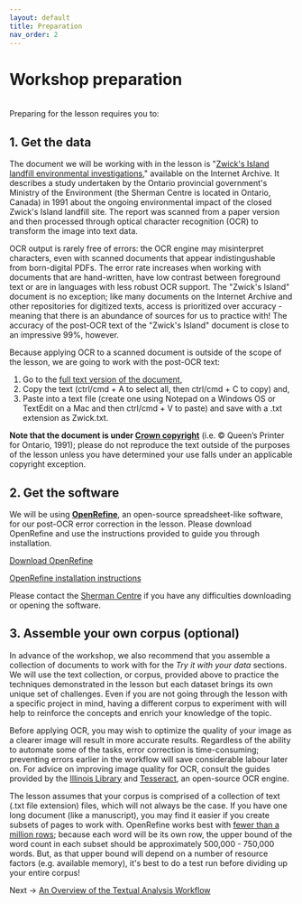 ```yaml
---
layout: default
title: Preparation
nav_order: 2
---
```



# Workshop preparation 
<br />
Preparing for the lesson requires you to:

## 1. Get the data
The document we will be working with in the lesson is "[Zwick's Island landfill environmental investigations](https://archive.org/details/zwicksislandland00ontauoft/page/12/mode/2up)," available on the Internet Archive. It describes a study undertaken by the Ontario provincial government's Ministry of the Environment (the Sherman Centre is located in Ontario, Canada) in 1991 about the ongoing environmental impact of the closed Zwick's Island landfill site.<!--The landfill site is a source of contaminants Bay of Quinte, including Tyendinaga Mohawk Territory.--> The report was scanned from a paper version and then processed through optical character recognition (OCR) to transform the image into text data. <!-- If you would like to read more about how OCR works, read …. -->

OCR output is rarely free of errors: the OCR engine may misinterpret characters, even with scanned documents that appear indistingushable from born-digital PDFs.  The error rate increases when working with documents that are hand-written, have low contrast between foreground text or are in languages with less robust OCR support.<!-- (read more at [behind the interface])--> The "Zwick's Island" document is no exception; like many documents on the Internet Archive and other repositories for digitized texts, access is prioritized over accuracy - meaning that there is an abundance of sources for us to practice with! The accuracy of the post-OCR text of the "Zwick's Island" document is close to an impressive 99%, however. 

Because applying OCR to a scanned document is outside of the scope of the lesson, we are going to work with the post-OCR text: 

1. Go to the [full text version of the document](https://archive.org/stream/zwicksislandland00ontauoft/zwicksislandland00ontauoft_djvu.txt), 
2. Copy the text (ctrl/cmd + A to select all, then ctrl/cmd + C to copy) and,
3. Paste into a text file (create one using Notepad on a Windows OS or TextEdit on a Mac and then ctrl/cmd + V to paste) and save with a .txt extension as Zwick.txt.

**Note that the document is under [Crown copyright](https://www.ontario.ca/page/copyright-information-c-queens-printer-ontario)** (i.e. © Queen’s Printer for Ontario,  1991); please do not reproduce the text outside of the purposes of the lesson unless you have determined your use falls under an applicable copyright exception.

## 2. Get the software
We will be using [**OpenRefine**](https://www.openrefine.org/), an open-source spreadsheet-like software, for our post-OCR error correction in the lesson. Please download OpenRefine and use the instructions provided to guide you through installation.

   [Download OpenRefine](https://openrefine.org/download.html)

   [OpenRefine installation instructions](https://docs.openrefine.org/manual/installing)

Please contact the [Sherman Centre](mailto:scds@mcmaster.ca) if you have any difficulties downloading or opening the software.

## 3. Assemble your own corpus (optional)
In advance of the workshop, we also recommend that you assemble a collection of documents to work with for the *Try it with your data* sections. We will use the text collection, or corpus, provided above to practice the techniques demonstrated in the lesson but each dataset brings its own unique set of challenges. Even if you are not going through the lesson with a specific project in mind, having a different corpus to experiment with will help to reinforce the concepts and enrich your knowledge of the topic.

Before applying OCR, you may wish to optimize the quality of your image as a clearer image will result in more accurate results. Regardless of the ability to automate some of the tasks, error correction is time-consuming; preventing errors earlier in the workflow will save considerable labour later on. For advice on improving image quality for OCR, consult the guides provided by the [Illinois Library](https://guides.library.illinois.edu/OCR/bestpractices) and [Tesseract](https://tesseract-ocr.github.io/tessdoc/ImproveQuality.html), an open-source OCR engine.

The lesson assumes that your corpus is comprised of a collection of text (.txt file extension) files, which will not always be the case. If you have one long document (like a manuscript), you may find it easier if you create subsets of pages to work with. OpenRefine works best with [fewer than a million rows](https://groups.google.com/g/openrefine/c/-loChQe4CNg/m/eroRAq9_BwAJ); because each word will be its own row, the upper bound of the word count in each subset should be approximately 500,000 - 750,000 words. But, as that upper bound will depend on a number of resource factors (e.g. available memory), it's best to do a test run before dividing up your entire corpus!

Next -> [An Overview of the Textual Analysis Workflow](pipleline.html)
